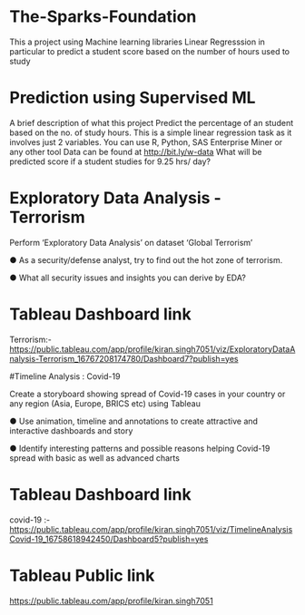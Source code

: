 # The-Sparks-Foundation

This a project using Machine learning libraries Linear Regresssion in particular to predict a student score based on the number of hours used to study

# Prediction using Supervised ML

A brief description of what this project Predict the percentage of an student based on the no. of study hours.
This is a simple linear regression task as it involves just 2 variables.
You can use R, Python, SAS Enterprise Miner or any other tool
Data can be found at http://bit.ly/w-data
What will be predicted score if a student studies for 9.25 hrs/ day?


# Exploratory Data Analysis - Terrorism

Perform ‘Exploratory Data Analysis’ on dataset ‘Global Terrorism’

● As a security/defense analyst, try to find out the hot zone of terrorism.

● What all security issues and insights you can derive by EDA?

# Tableau Dashboard link
Terrorism:- https://public.tableau.com/app/profile/kiran.singh7051/viz/ExploratoryDataAnalysis-Terrorism_16767208174780/Dashboard7?publish=yes


#Timeline Analysis : Covid-19

Create a storyboard showing spread of Covid-19 cases in your country or
any region (Asia, Europe, BRICS etc) using Tableau

● Use animation, timeline and annotations to create attractive and interactive
dashboards and story

● Identify interesting patterns and possible reasons helping Covid-19 spread
with basic as well as advanced charts


# Tableau Dashboard link
covid-19 :- https://public.tableau.com/app/profile/kiran.singh7051/viz/TimelineAnalysisCovid-19_16758618942450/Dashboard5?publish=yes


# Tableau Public link
https://public.tableau.com/app/profile/kiran.singh7051

